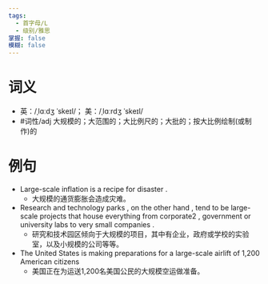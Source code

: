 ```yaml
---
tags:
  - 首字母/L
  - 级别/雅思
掌握: false
模糊: false
---
```

# 词义
- 英：/ˌlɑːdʒ ˈskeɪl/； 美：/ˌlɑːrdʒ ˈskeɪl/
- #词性/adj  大规模的；大范围的；大比例尺的；大批的；按大比例绘制(或制作)的
# 例句
- Large-scale inflation is a recipe for disaster .
	- 大规模的通货膨胀会造成灾难。
- Research and technology parks , on the other hand , tend to be large-scale projects that house everything from corporate2 , government or university labs to very small companies .
	- 研究和技术园区倾向于大规模的项目，其中有企业，政府或学校的实验室，以及小规模的公司等等。
- The United States is making preparations for a large-scale airlift of 1,200 American citizens
	- 美国正在为运送1,200名美国公民的大规模空运做准备。
